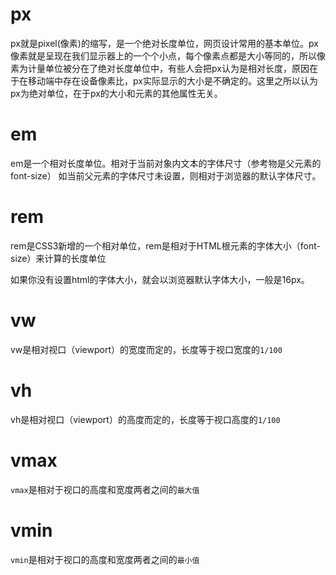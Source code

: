 # px
px就是pixel(像素)的缩写，是一个绝对长度单位，网页设计常用的基本单位。px像素就是呈现在我们显示器上的一个个小点，每个像素点都是大小等同的，所以像素为计量单位被分在了绝对长度单位中，有些人会把px认为是相对长度，原因在于在移动端中存在设备像素比，px实际显示的大小是不确定的。这里之所以认为px为绝对单位，在于px的大小和元素的其他属性无关。
# em
em是一个相对长度单位。相对于当前对象内文本的字体尺寸（参考物是父元素的font-size）
如当前父元素的字体尺寸未设置，则相对于浏览器的默认字体尺寸。

# rem
rem是CSS3新增的一个相对单位，rem是相对于HTML根元素的字体大小（font-size）来计算的长度单位

如果你没有设置html的字体大小，就会以浏览器默认字体大小，一般是16px。

# vw
vw是相对视口（viewport）的宽度而定的，长度等于视口宽度的`1/100`
# vh
vh是相对视口（viewport）的高度而定的，长度等于视口高度的`1/100`
# vmax
`vmax`是相对于视口的高度和宽度两者之间的`最大值`
# vmin
`vmin`是相对于视口的高度和宽度两者之间的`最小值`